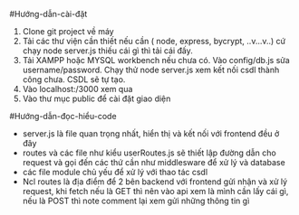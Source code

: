 #Hướng-dẫn-cài-đặt
1. Clone git project về máy
2. Tải các thư viện cần thiết nếu cần ( node, express, bycrypt, ..v...v..) cứ chạy node server.js thiếu cái gì thì tải cái đấy.
3. Tải XAMPP hoặc MYSQL workbench nếu chưa có. Vào config/db.js sửa username/password. Chạy thử node server.js xem kết nối csdl thành công chưa. CSDL sẽ tự tạo.
4. Vào localhost:/3000 xem qua
5. Vào thư mục public để cài đặt giao diện

#Hướng-dẫn-đọc-hiểu-code
- server.js là file quan trọng nhất, hiển thị và kết nối với frontend đều ở đây
- routes và các file như kiểu userRoutes.js sẽ thiết lập đường dẫn cho request và gọi đến các thứ cần như middlesware để xử lý và database
- các file module chủ yếu để xử lý với thao tác csdl
- Ncl routes là địa điểm để 2 bên backend với frontend gửi nhận và xử lý request, khi fetch nếu là GET thì nên vào api xem là mình cần lấy cái gì, nếu là POST thì note comment lại xem gửi những thông tin gì
   
